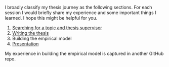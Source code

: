 I broadly classify my thesis journey as the following
sections. For each session I would briefly share my
experience and some important things I learned. I hope this
might be helpful for you.

1. [Searching for a topic and thesis
   supervisor](topic_supervisor.md)
2. [Writing the thesis](writing.md)
3. Building the empirical model
4. [Presentation](presentation.md)

My experience in building the empirical model is captured
in another GitHub repo.
